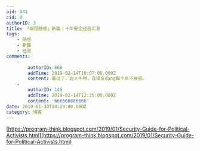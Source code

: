 ```yaml
---
aid: 941
cid: 8
authorID: 3
title: 「编程随想」新篇：十年安全经验汇总
tags:
    - 随想
    - 新篇
    - 经验
comments:
    -
        authorID: 860
        addTime: 2019-02-14T10:07:00.000Z
        content: 看过了，此人牛掰，连续反dang都十年不被抓。
    -
        authorID: 149
        addTime: 2019-02-14T12:35:00.000Z
        content: '666666666666'
date: 2019-01-30T14:29:00.000Z
category: 博客
---
```


[https://program-think.blogspot.com/2019/01/Security-Guide-for-Political-Activists.html](https://program-think.blogspot.com/2019/01/Security-Guide-for-Political-Activists.html)
